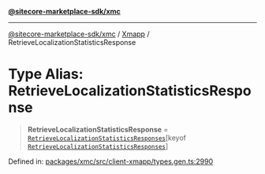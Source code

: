 [**@sitecore-marketplace-sdk/xmc**](../../../../README.md)

***

[@sitecore-marketplace-sdk/xmc](../../../../README.md) / [Xmapp](../README.md) / RetrieveLocalizationStatisticsResponse

# Type Alias: RetrieveLocalizationStatisticsResponse

> **RetrieveLocalizationStatisticsResponse** = [`RetrieveLocalizationStatisticsResponses`](RetrieveLocalizationStatisticsResponses.md)\[keyof [`RetrieveLocalizationStatisticsResponses`](RetrieveLocalizationStatisticsResponses.md)\]

Defined in: [packages/xmc/src/client-xmapp/types.gen.ts:2990](https://github.com/Sitecore/marketplace-sdk/blob/047115917e8843232ba2a4ba284b67585698b1c5/packages/xmc/src/client-xmapp/types.gen.ts#L2990)
